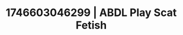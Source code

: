 ---
categories:
- AI-generated
- Erogenous zones
- Lingerie worship
- Hands-on body
- Digital dominatrix
- Barefoot beauty
- ASMR
- Cosplay
image: /assets/images/1746603046299.jpg
layout: post
seo:
  description: Featured content with artistic ABDL Play, Scat Fetish. HD images available.
  keywords: ABDL Play, Scat Fetish
  og_image: /assets/images/1746603046299.jpg
  schema_type: VisualArtwork
tags:
- ABDL Play
- '#1746603046299'
- Scat Fetish
title: 1746603046299 | ABDL Play Scat Fetish
---